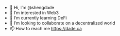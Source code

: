 - 👋 Hi, I’m @shengdade
- 👀 I’m interested in Web3
- 🌱 I’m currently learning DeFi
- 💞️ I’m looking to collaborate on a decentralized world
- 📫 How to reach me https://dade.ca

<!---
shengdade/shengdade is a ✨ special ✨ repository because its `README.md` (this file) appears on your GitHub profile.
You can click the Preview link to take a look at your changes.
--->
